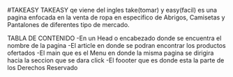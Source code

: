 #TAKEASY
TAKEASY qe viene del ingles take(tomar) y easy(facil) es una pagina enfocada en la venta de ropa en especifico de Abrigos, Camisetas y Pantalones de diferentes tipo de mercado.

TABLA DE CONTENIDO
-En un Head o encabezado donde se encuentra el nombre de la pagina
-El article en donde se podran encontrar los productos ofertados
-El main que es el Menu en donde la misma pagina se dirigira hacia la seccion que se dara click
-El foooter que es donde esta la parte de los Derechos Reservado